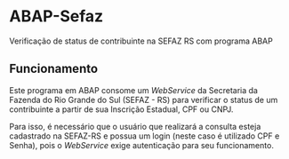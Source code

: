 # ABAP-Sefaz
Verificação de status de contribuinte na SEFAZ RS com programa ABAP

## Funcionamento
Este programa em ABAP consome um *WebService* da Secretaria da Fazenda do Rio Grande do Sul (SEFAZ - RS) para verificar o status de um contribuinte a partir de sua Inscrição Estadual, CPF ou CNPJ.

Para isso, é necessário que o usuário que realizará a consulta esteja cadastrado na SEFAZ-RS e possua um login (neste caso é utilizado CPF e Senha), pois o *WebService* exige autenticação para seu funcionamento.
